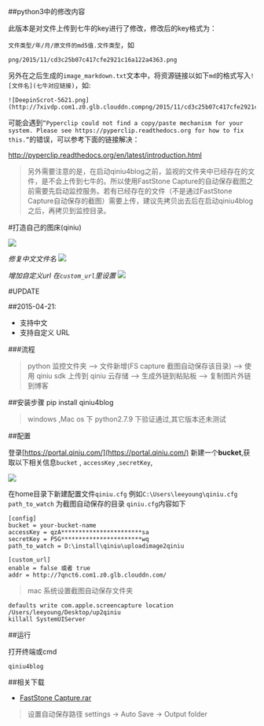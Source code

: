 ##python3中的修改内容

此版本是对文件上传到七牛的key进行了修改，修改后的key格式为：

`文件类型/年/月/原文件的md5值.文件类型`，如

`png/2015/11/cd3c25b07c417cfe2921c16a122a4363.png`

另外在之后生成的`image_markdown.txt`文本中，将资源链接以如下`md`的格式写入`![文件名](七牛对应链接)`，如:

```
![DeepinScrot-5621.png](http://7xivdp.com1.z0.glb.clouddn.compng/2015/11/cd3c25b07c417cfe2921c16a122a4363.png)
```

可能会遇到`“Pyperclip could not find a copy/paste mechanism for your system. Please see https://pyperclip.readthedocs.org for how to fix this.”`的错误，可以参考下面的链接解决：

<http://pyperclip.readthedocs.org/en/latest/introduction.html>

> 另外需要注意的是，在启动qiniu4blog之前，监视的文件夹中已经存在的文件，是不会上传到七牛的。所以使用FastStone Capture的自动保存截图之前需要先启动监控服务。若有已经存在的文件（不是通过FastStone Capture自动保存的截图）需要上传，建议先拷贝出去后在启动qiniu4blog之后，再拷贝到监控目录。

#打造自己的图床(qiniu)

![](http://voyager91.qiniudn.com/2.gif)

*修复中文文件名*
![](http://7qnct6.com1.z0.glb.clouddn.com/Screenshot%202015-04-21%2022.39.38.jpg)

*增加自定义url  在`custom_url`里设置*
![](http://voyager91.qiniudn.com/2015-04-22_%E4%B8%AD%E6%96%8700008.jpg)

#UPDATE

##2015-04-21:

* 支持中文
* 支持自定义 URL

###流程

> python 监控文件夹 --> 文件新增(FS capture 截图自动保存该目录)
--> 使用 qiniu sdk 上传到 qiniu 云存储 --> 生成外链到粘贴板 --> 复制图片外链到博客



##安装步骤
pip install qiniu4blog

> windows ,Mac os 下 python2.7.9 下验证通过,其它版本还未测试


##配置

登录[https://portal.qiniu.com/](https://portal.qiniu.com/)
新建一个**bucket**,获取以下相关信息`bucket` , `accessKey` ,`secretKey`, 

![](http://voyager91.qiniudn.com/2015-04-16_00001.jpg)


在home目录下新建配置文件`qiniu.cfg` 例如`C:\Users\leeyoung\qiniu.cfg`
`path_to_watch` 为截图自动保存的目录
`qiniu.cfg`内容如下
```
[config]
bucket = your-bucket-name
accessKey = qzA***********************sa
secretKey = P5G***********************wq
path_to_watch = D:\install\qiniu\uploadimage2qiniu

[custom_url]
enable = false 或者 true
addr = http://7qnct6.com1.z0.glb.clouddn.com/

```

> mac 系统设置截图自动保存文件夹

```
defaults write com.apple.screencapture location /Users/leeyoung/Desktop/up2qiniu
killall SystemUIServer
```

##运行
 
打开终端或cmd
```
qiniu4blog
```

##相关下载
* [FastStone Capture.rar](http://pan.baidu.com/s/1o6mjrmi)

> 设置自动保存路径 settings -> Auto Save -> Output folder

